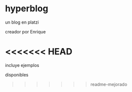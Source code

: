 # hyperblog
un blog en platzi


creador por Enrique

<<<<<<< HEAD
=======
incluye ejemplos

disponibles
>>>>>>> readme-mejorado
